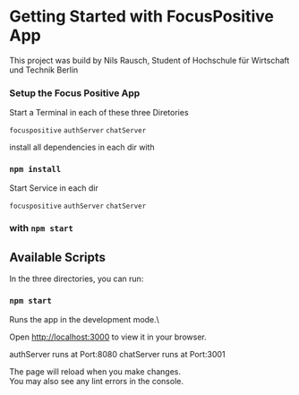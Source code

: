 # Getting Started with FocusPositive App

This project was build by Nils Rausch, Student of Hochschule für Wirtschaft und Technik Berlin

### Setup the Focus Positive App

Start a Terminal in each of these three Diretories

`focuspositive`
`authServer`
`chatServer`

install all dependencies in each dir with

### `npm install`

Start Service in each dir

`focuspositive`
`authServer`
`chatServer`

### with `npm start`

## Available Scripts

In the three directories, you can run:

### `npm start`

Runs the app in the development mode.\

Open [http://localhost:3000](http://localhost:3000) to view it in your browser.

authServer runs at Port:8080
chatServer runs at Port:3001

The page will reload when you make changes.\
You may also see any lint errors in the console.
